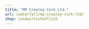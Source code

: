```yaml
---
title: "MP Crowley Cork Ltd."
url: /waterfall/mp-crowley-cork-ltd/
shop: Landwirtschaftlich
---
```


